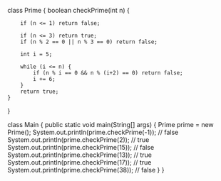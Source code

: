 class Prime {
    boolean checkPrime(int n) {

        if (n <= 1) return false;

        if (n <= 3) return true;
        if (n % 2 == 0 || n % 3 == 0) return false;

        int i = 5;

        while (i <= n) {
            if (n % i == 0 && n % (i+2) == 0) return false;
            i += 6;
        }
        return true;
    }
}

class Main {
    public static void main(String[] args) {
        Prime prime = new Prime();
        System.out.println(prime.checkPrime(-1)); // false
        System.out.println(prime.checkPrime(2)); // true
        System.out.println(prime.checkPrime(15)); // false
        System.out.println(prime.checkPrime(13)); // true
        System.out.println(prime.checkPrime(17)); // true
        System.out.println(prime.checkPrime(38)); // false
    }
}